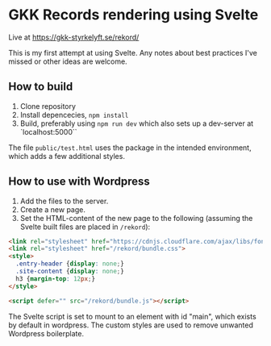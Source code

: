 # GKK Records rendering using Svelte
Live at https://gkk-styrkelyft.se/rekord/

This is my first attempt at using Svelte. Any notes about best practices I've missed or other ideas are welcome.

## How to build
1) Clone repository
2) Install depencecies, `npm install`
3) Build, preferably using `npm run dev` which also sets up a dev-server at `localhost:5000``

The file `public/test.html` uses the package in the intended environment, which adds a few additional styles.

## How to use with Wordpress
1) Add the files to the server.
2) Create a new page.
3) Set the HTML-content of the new page to the following (assuming the Svelte built files are placed in `/rekord`):
```html
<link rel="stylesheet" href="https://cdnjs.cloudflare.com/ajax/libs/font-awesome/4.7.0/css/font-awesome.min.css">
<link rel="stylesheet" href="/rekord/bundle.css">
<style>
  .entry-header {display: none;} 
  .site-content {display: none;} 
  h3 {margin-top: 12px;}
</style>

<script defer="" src="/rekord/bundle.js"></script>
```

The Svelte script is set to mount to an element with id "main", which exists by default in wordpress.
The custom styles are used to remove unwanted Wordpress boilerplate.

